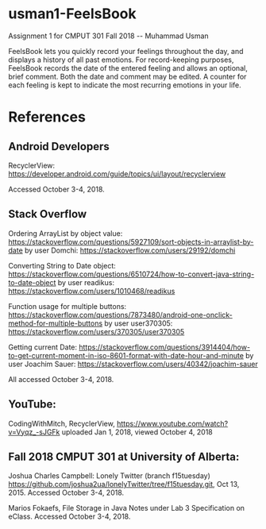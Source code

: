 # usman1-FeelsBook
Assignment 1 for CMPUT 301 Fall 2018 -- Muhammad Usman

FeelsBook lets you quickly record your feelings throughout the day, and displays a history of all past emotions. For record-keeping purposes, FeelsBook records the date of the entered feeling and allows an optional, brief comment. Both the date and comment may be edited. A counter for each feeling is kept to indicate the most recurring emotions in your life.

# References
## Android Developers
RecyclerView: https://developer.android.com/guide/topics/ui/layout/recyclerview

Accessed October 3-4, 2018.

## Stack Overflow
Ordering ArrayList by object value: https://stackoverflow.com/questions/5927109/sort-objects-in-arraylist-by-date by user Domchi: https://stackoverflow.com/users/29192/domchi

Converting String to Date object: https://stackoverflow.com/questions/6510724/how-to-convert-java-string-to-date-object by user readikus: https://stackoverflow.com/users/1010468/readikus

Function usage for multiple buttons: https://stackoverflow.com/questions/7873480/android-one-onclick-method-for-multiple-buttons by user user370305: https://stackoverflow.com/users/370305/user370305

Getting current Date: https://stackoverflow.com/questions/3914404/how-to-get-current-moment-in-iso-8601-format-with-date-hour-and-minute by user Joachim Sauer: https://stackoverflow.com/users/40342/joachim-sauer

All accessed October 3-4, 2018.

## YouTube:
CodingWithMitch, RecyclerView, https://www.youtube.com/watch?v=Vyqz_-sJGFk uploaded Jan 1, 2018, viewed October 4, 2018

## Fall 2018 CMPUT 301 at University of Alberta:
Joshua Charles Campbell: Lonely Twitter (branch f15tuesday) https://github.com/joshua2ua/lonelyTwitter/tree/f15tuesday.git, Oct 13, 2015. Accessed October 3-4, 2018.

Marios Fokaefs, File Storage in Java Notes under Lab 3 Specification on eClass. Accessed October 3-4, 2018.
